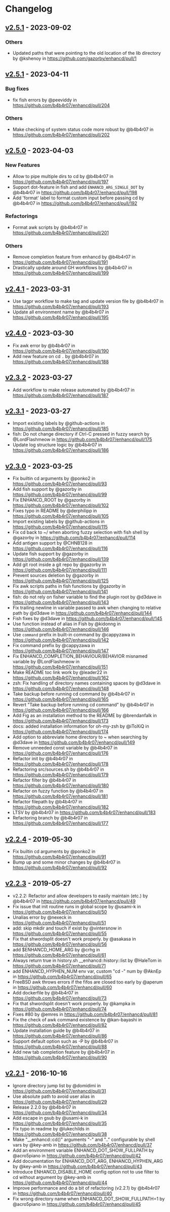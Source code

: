 # Changelog

## [v2.5.1](https://github.com/gazorby/enhancd/compare/v2.2.4...v2.5.1) - 2023-09-02
### Others
- Updated paths  that were pointing to the old location of the lib directory by @kshenoy in https://github.com/gazorby/enhancd/pull/1

## [v2.5.1](https://github.com/b4b4r07/enhancd/compare/v2.5.0...v2.5.1) - 2023-04-11
### Bug fixes
- fix fish errors by @peeviddy in https://github.com/b4b4r07/enhancd/pull/204
### Others
- Make checking of system status code more robust by @b4b4r07 in https://github.com/b4b4r07/enhancd/pull/202

## [v2.5.0](https://github.com/b4b4r07/enhancd/compare/v2.4.1...v2.5.0) - 2023-04-03
### New Features
- Allow to pipe multiple dirs to cd by @b4b4r07 in https://github.com/b4b4r07/enhancd/pull/197
- Support dot-feature in fish and add `ENHANCD_ARG_SINGLE_DOT` by @b4b4r07 in https://github.com/b4b4r07/enhancd/pull/198
- Add 'format' label to format custom input before passing cd by @b4b4r07 in https://github.com/b4b4r07/enhancd/pull/192
### Refactorings
- Format awk scripts by @b4b4r07 in https://github.com/b4b4r07/enhancd/pull/201
### Others
- Remove completion feature from enhancd by @b4b4r07 in https://github.com/b4b4r07/enhancd/pull/191
- Drastically update around GH workflows by @b4b4r07 in https://github.com/b4b4r07/enhancd/pull/199

## [v2.4.1](https://github.com/b4b4r07/enhancd/compare/v2.4.0...v2.4.1) - 2023-03-31
- Use tagpr workflow to make tag and update version file by @b4b4r07 in https://github.com/b4b4r07/enhancd/pull/193
- Update all environment name by @b4b4r07 in https://github.com/b4b4r07/enhancd/pull/195

## [v2.4.0](https://github.com/b4b4r07/enhancd/compare/v2.3.2...v2.4.0) - 2023-03-30
- Fix awk error by @b4b4r07 in https://github.com/b4b4r07/enhancd/pull/190
- Add new feature on cd `.` by @b4b4r07 in https://github.com/b4b4r07/enhancd/pull/188

## [v2.3.2](https://github.com/b4b4r07/enhancd/compare/v2.3.1...v2.3.2) - 2023-03-27
- Add workflow to make release automated by @b4b4r07 in https://github.com/b4b4r07/enhancd/pull/187

## [v2.3.1](https://github.com/b4b4r07/enhancd/compare/v2.3.0...v2.3.1) - 2023-03-27
- Import existing labels by @github-actions in https://github.com/b4b4r07/enhancd/pull/185
- fish: Do not change directory if Ctrl-C pressed in fuzzy search by @LordFlashmeow in https://github.com/b4b4r07/enhancd/pull/175
- Update log structure logic by @b4b4r07 in https://github.com/b4b4r07/enhancd/pull/186

## [v2.3.0](https://github.com/b4b4r07/enhancd/compare/v2.2.4...v2.3.0) - 2023-03-25
- Fix builtin cd arguments by @ponko2 in https://github.com/b4b4r07/enhancd/pull/93
- Add fish support by @gazorby in https://github.com/b4b4r07/enhancd/pull/99
- Fix ENHANCD_ROOT by @gazorby in https://github.com/b4b4r07/enhancd/pull/102
- Fixes typo in README by @derphilipp in https://github.com/b4b4r07/enhancd/pull/105
- Import existing labels by @github-actions in https://github.com/b4b4r07/enhancd/pull/115
- Fix cd back to ~/ when aborting fuzzy selection with fish shell by @gazorby in https://github.com/b4b4r07/enhancd/pull/114
- Add antigen support  by @CHNB128 in https://github.com/b4b4r07/enhancd/pull/116
- Update fish support by @gazorby in https://github.com/b4b4r07/enhancd/pull/139
- Add git root inside a git repo by @gazorby in https://github.com/b4b4r07/enhancd/pull/111
- Prevent sources deletion by @gazorby in https://github.com/b4b4r07/enhancd/pull/125
- Fix awk scripts paths in fish functions by @gazorby in https://github.com/b4b4r07/enhancd/pull/141
- fish: do not rely on fisher variable to find the plugin root by @d3dave in https://github.com/b4b4r07/enhancd/pull/143
- Fix trailing newline in variable passed to awk when changing to relative path by @d3dave in https://github.com/b4b4r07/enhancd/pull/144
- Fish fixes by @d3dave in https://github.com/b4b4r07/enhancd/pull/145
- Use function instead of alias in Fish by @kidonng in https://github.com/b4b4r07/enhancd/pull/146
- Use `command` prefix in built-in command by @cappyzawa in https://github.com/b4b4r07/enhancd/pull/142
- Fix command prefix by @cappyzawa in https://github.com/b4b4r07/enhancd/pull/147
- Fix ENHANCD_COMPLETION_BEHAVIOUR/BEHAVIOR misnamed variable by @LordFlashmeow in https://github.com/b4b4r07/enhancd/pull/151
- Make README toc link work by @leader22 in https://github.com/b4b4r07/enhancd/pull/162
- zsh: Fix handling of directory names containing spaces by @d3dave in https://github.com/b4b4r07/enhancd/pull/148
- Take backup before running cd command by @b4b4r07 in https://github.com/b4b4r07/enhancd/pull/165
- Revert "Take backup before running cd command" by @b4b4r07 in https://github.com/b4b4r07/enhancd/pull/166
- Add Fig as an installation method to the README by @brendanfalk in https://github.com/b4b4r07/enhancd/pull/173
- docs: added installation information for oh-my-zsh by @iToXiQ in https://github.com/b4b4r07/enhancd/pull/174
- Add option to abbreviate home directory to ~ when searching by @d3dave in https://github.com/b4b4r07/enhancd/pull/149
- Remove unneeded const variable by @b4b4r07 in https://github.com/b4b4r07/enhancd/pull/176
- Refactor init by @b4b4r07 in https://github.com/b4b4r07/enhancd/pull/178
- Refactoring src/sources.sh by @b4b4r07 in https://github.com/b4b4r07/enhancd/pull/179
- Refactor filter  by @b4b4r07 in https://github.com/b4b4r07/enhancd/pull/180
- Refactor on fuzzy function by @b4b4r07 in https://github.com/b4b4r07/enhancd/pull/181
- Refactor filepath by @b4b4r07 in https://github.com/b4b4r07/enhancd/pull/182
- LTSV by @b4b4r07 in https://github.com/b4b4r07/enhancd/pull/183
- Refactoring branch by @b4b4r07 in https://github.com/b4b4r07/enhancd/pull/177

## [v2.2.4](https://github.com/b4b4r07/enhancd/compare/v2.2.3...v2.2.4) - 2019-05-30
- Fix builtin cd arguments by @ponko2 in https://github.com/b4b4r07/enhancd/pull/91
- Bump up and some minor changes by @b4b4r07 in https://github.com/b4b4r07/enhancd/pull/92

## [v2.2.3](https://github.com/b4b4r07/enhancd/compare/v2.2.1...v2.2.3) - 2019-05-27
- v2.2.2: Refactor and allow developers to easily maintain (etc.) by @b4b4r07 in https://github.com/b4b4r07/enhancd/pull/49
- Fix issue that init routine runs in global scope by @usami-k in https://github.com/b4b4r07/enhancd/pull/50
- Unalias error by @nexeck in https://github.com/b4b4r07/enhancd/pull/51
- add: skip mkdir and touch if exist by @vintersnow in https://github.com/b4b4r07/enhancd/pull/55
- Fix that shwordsplit doesn't work properly. by @asakasa in https://github.com/b4b4r07/enhancd/pull/56
- add $ENHANCD_HOME_ARG by @crhg in https://github.com/b4b4r07/enhancd/pull/61
- Always return true in history.sh __enhancd::history::list by @HaleTom in https://github.com/b4b4r07/enhancd/pull/71
- add ENHANCD_HYPHEN_NUM env var, custom "cd -" num by @AknEp in https://github.com/b4b4r07/enhancd/pull/65
- FreeBSD awk throws errors if the fifos are closed too early by @aperum in https://github.com/b4b4r07/enhancd/pull/60
- Add dockerfile by @b4b4r07 in https://github.com/b4b4r07/enhancd/pull/73
- Fix that shwordsplit doesn't work properly. by @kampka in https://github.com/b4b4r07/enhancd/pull/74
- Fixes #80 by @emres in https://github.com/b4b4r07/enhancd/pull/81
- Fix the check of awk command existence by @kan-bayashi in https://github.com/b4b4r07/enhancd/pull/82
- Update installation guide by @b4b4r07 in https://github.com/b4b4r07/enhancd/pull/86
- Support default option such as -P by @b4b4r07 in https://github.com/b4b4r07/enhancd/pull/88
- Add new tab completion feature by @b4b4r07 in https://github.com/b4b4r07/enhancd/pull/90

## [v2.2.1](https://github.com/b4b4r07/enhancd/commits/v2.2.1) - 2016-10-16
- Ignore directory jump list by @domidimi in https://github.com/b4b4r07/enhancd/pull/31
- Use absolute path to avoid user alias in https://github.com/b4b4r07/enhancd/pull/29
- Release 2.2.0 by @b4b4r07 in https://github.com/b4b4r07/enhancd/pull/34
- Add escape in gsub by @usami-k in https://github.com/b4b4r07/enhancd/pull/35
- Fix typo in readme by @lukechilds in https://github.com/b4b4r07/enhancd/pull/38
- Make "__enhancd::cd()" arguments "-" and ".." configurable by shell vars by @key-amb in https://github.com/b4b4r07/enhancd/pull/37
- Add an environment variable ENHANCD_DOT_SHOW_FULLPATH by @acro5piano in https://github.com/b4b4r07/enhancd/pull/42
- Add documentation for ENHANCD_DOT_ARG, ENHANCD_HYPHEN_ARG by @key-amb in https://github.com/b4b4r07/enhancd/pull/43
- Introduce ENHANCD_DISABLE_HOME config option not to use filter to cd without argument by @key-amb in https://github.com/b4b4r07/enhancd/pull/44
- Improve performance and do a bit of refactoring (v2.2.1) by @b4b4r07 in https://github.com/b4b4r07/enhancd/pull/40
- Fix wrong directory name when ENHANCD_DOT_SHOW_FULLPATH=1 by @acro5piano in https://github.com/b4b4r07/enhancd/pull/45
